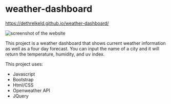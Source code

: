 # weather-dashboard
 https://dethrelkeld.github.io/weather-dashboard/

![screenshot of the website](./assets/weather3.PNG)

This project is a weather dashboard that shows current weather information as well as a four day forecast. You can input the name of a city and it will return the temperature, humidity, and uv index.

This project uses:

- Javascript
- Bootstrap
- Html/CSS
- Openweather API
- JQuery
